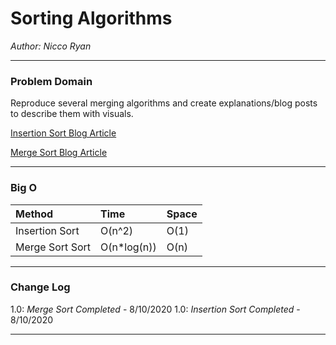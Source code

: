 # Sorting Algorithms
*Author: Nicco Ryan*

---

### Problem Domain
Reproduce several merging algorithms and create explanations/blog posts to describe them with visuals.


[Insertion Sort Blog Article](Blogs/InsertionBlog.md)

[Merge Sort Blog Article](Blogs/MergeBlog.md)


---

### Big O

| Method | Time | Space |
| :----------- | :----------- | :----------- |
| Insertion Sort | O(n^2) | O(1) |
| Merge Sort Sort | O(n*log(n)) | O(n) |

---

### Change Log
1.0: *Merge Sort Completed* - 8/10/2020
1.0: *Insertion Sort Completed* - 8/10/2020

---
